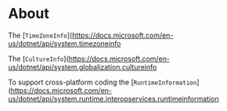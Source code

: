 # About

The [`TimeZoneInfo`](https://docs.microsoft.com/en-us/dotnet/api/system.timezoneinfo

The [`CultureInfo`](https://docs.microsoft.com/en-us/dotnet/api/system.globalization.cultureinfo

To support cross-platform coding the [`RuntimeInformation`](https://docs.microsoft.com/en-us/dotnet/api/system.runtime.interopservices.runtimeinformation
